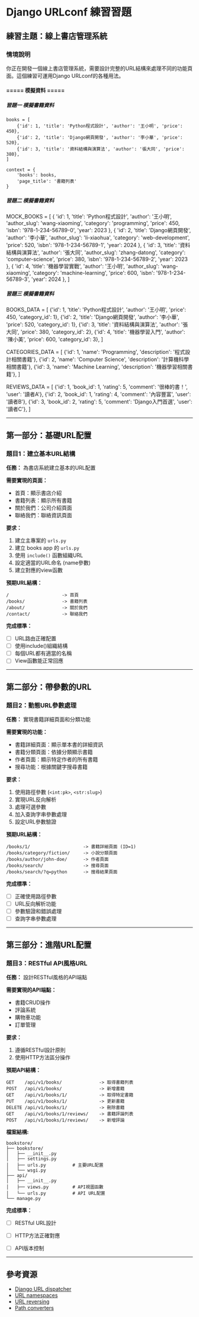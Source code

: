 # Django URLconf 練習習題

## 練習主題：線上書店管理系統

### 情境說明
你正在開發一個線上書店管理系統，需要設計完整的URL結構來處理不同的功能頁面。這個練習可運用Django URLconf的各種用法。

#### ===== 模擬資料 =====
##### 習題一 模擬書籍資料
    books = [
        {'id': 1, 'title': 'Python程式設計', 'author': '王小明', 'price': 450},
        {'id': 2, 'title': 'Django網頁開發', 'author': '李小華', 'price': 520},
        {'id': 3, 'title': '資料結構與演算法', 'author': '張大同', 'price': 380},
    ]
    
    context = {
        'books': books,
        'page_title': '書籍列表'
    }

##### 習題二 模擬書籍資料
MOCK_BOOKS = [
    {
        'id': 1, 'title': 'Python程式設計', 'author': '王小明', 
        'author_slug': 'wang-xiaoming', 'category': 'programming', 
        'price': 450, 'isbn': '978-1-234-56789-0', 'year': 2023
    },
    {
        'id': 2, 'title': 'Django網頁開發', 'author': '李小華', 
        'author_slug': 'li-xiaohua', 'category': 'web-development', 
        'price': 520, 'isbn': '978-1-234-56789-1', 'year': 2024
    },
    {
        'id': 3, 'title': '資料結構與演算法', 'author': '張大同', 
        'author_slug': 'zhang-datong', 'category': 'computer-science', 
        'price': 380, 'isbn': '978-1-234-56789-2', 'year': 2023
    },
    {
        'id': 4, 'title': '機器學習實戰', 'author': '王小明', 
        'author_slug': 'wang-xiaoming', 'category': 'machine-learning', 
        'price': 600, 'isbn': '978-1-234-56789-3', 'year': 2024
    },
]

##### 習題三 模擬書籍資料
BOOKS_DATA = [
    {'id': 1, 'title': 'Python程式設計', 'author': '王小明', 'price': 450, 'category_id': 1},
    {'id': 2, 'title': 'Django網頁開發', 'author': '李小華', 'price': 520, 'category_id': 1},
    {'id': 3, 'title': '資料結構與演算法', 'author': '張大同', 'price': 380, 'category_id': 2},
    {'id': 4, 'title': '機器學習入門', 'author': '陳小美', 'price': 600, 'category_id': 3},
]

CATEGORIES_DATA = [
    {'id': 1, 'name': 'Programming', 'description': '程式設計相關書籍'},
    {'id': 2, 'name': 'Computer Science', 'description': '計算機科學相關書籍'},
    {'id': 3, 'name': 'Machine Learning', 'description': '機器學習相關書籍'},
]

REVIEWS_DATA = [
    {'id': 1, 'book_id': 1, 'rating': 5, 'comment': '很棒的書！', 'user': '讀者A'},
    {'id': 2, 'book_id': 1, 'rating': 4, 'comment': '內容豐富', 'user': '讀者B'},
    {'id': 3, 'book_id': 2, 'rating': 5, 'comment': 'Django入門首選', 'user': '讀者C'},
]

---

## 第一部分：基礎URL配置

### 題目1：建立基本URL結構

**任務：** 為書店系統建立基本的URL配置

**需要實現的頁面：**
- 首頁：顯示書店介紹
- 書籍列表：顯示所有書籍
- 關於我們：公司介紹頁面
- 聯絡我們：聯絡資訊頁面

**要求：**
1. 建立主專案的 `urls.py` 
2. 建立 books app 的 `urls.py`
3. 使用 `include()` 函數組織URL
4. 設定適當的URL命名 (name參數)
5. 建立對應的view函數

**預期URL結構：**
```
/                    -> 首頁
/books/              -> 書籍列表
/about/              -> 關於我們  
/contact/            -> 聯絡我們
```

**完成標準：**
- [ ] URL路由正確配置
- [ ] 使用include()組織結構
- [ ] 每個URL都有適當的名稱
- [ ] View函數能正常回應

---

## 第二部分：帶參數的URL

### 題目2：動態URL參數處理

**任務：** 實現書籍詳細頁面和分類功能

**需要實現的功能：**
- 書籍詳細頁面：顯示單本書的詳細資訊
- 書籍分類頁面：依據分類顯示書籍
- 作者頁面：顯示特定作者的所有書籍
- 搜尋功能：根據關鍵字搜尋書籍

**要求：**
1. 使用路徑參數 (`<int:pk>`, `<str:slug>`)
2. 實現URL反向解析
3. 處理可選參數
4. 加入查詢字串參數處理
5. 設定URL參數驗證

**預期URL結構：**
```
/books/1/                    -> 書籍詳細頁面 (ID=1)
/books/category/fiction/     -> 小說分類頁面
/books/author/john-doe/      -> 作者頁面
/books/search/               -> 搜尋頁面
/books/search/?q=python      -> 搜尋結果頁面
```

**完成標準：**
- [ ] 正確使用路徑參數
- [ ] URL反向解析功能
- [ ] 參數驗證和錯誤處理
- [ ] 查詢字串參數處理

---

## 第三部分：進階URL配置

### 題目3：RESTful API風格URL

**任務：** 設計RESTful風格的API端點

**需要實現的API端點：**
- 書籍CRUD操作
- 評論系統
- 購物車功能
- 訂單管理

**要求：**
1. 遵循RESTful設計原則
2. 使用HTTP方法區分操作


**預期API結構：**
```
GET    /api/v1/books/              -> 取得書籍列表
POST   /api/v1/books/              -> 新增書籍
GET    /api/v1/books/1/            -> 取得特定書籍
PUT    /api/v1/books/1/            -> 更新書籍
DELETE /api/v1/books/1/            -> 刪除書籍
GET    /api/v1/books/1/reviews/    -> 書籍評論列表
POST   /api/v1/books/1/reviews/    -> 新增評論
```
**檔案結構:**
```
bookstore/
├── bookstore/
│   ├── __init__.py
│   ├── settings.py
│   ├── urls.py          # 主要URL配置
│   └── wsgi.py
├── api/
│   ├── __init__.py
│   ├── views.py         # API視圖函數
│   └── urls.py          # API URL配置
└── manage.py
```

**完成標準：**
- [ ] RESTful URL設計
- [ ] HTTP方法正確對應
- [ ] API版本控制


---

## 參考資源

- [Django URL dispatcher](https://docs.djangoproject.com/en/stable/topics/http/urls/)
- [URL namespaces](https://docs.djangoproject.com/en/stable/topics/http/urls/#url-namespaces)
- [URL reversing](https://docs.djangoproject.com/en/stable/topics/http/urls/#reverse-resolution-of-urls)
- [Path converters](https://docs.djangoproject.com/en/stable/topics/http/urls/#path-converters)

